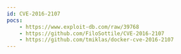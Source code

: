 ```yaml
---
id: CVE-2016-2107
pocs: 
    - https://www.exploit-db.com/raw/39768
    - https://github.com/FiloSottile/CVE-2016-2107
    - https://github.com/tmiklas/docker-cve-2016-2107
---
```

